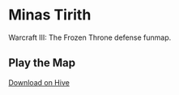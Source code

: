 # Minas Tirith

Warcraft III: The Frozen Throne defense funmap.

## Play the Map

[Download on Hive](https://www.hiveworkshop.com/threads/minas-tirith-0-2.311338/)